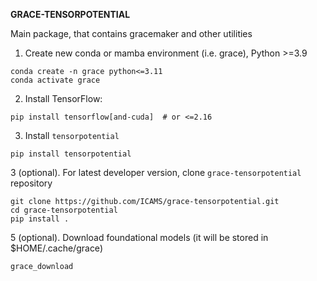 **GRACE-TENSORPOTENTIAL**


Main package, that contains gracemaker and other utilities

1. Create new conda or mamba environment (i.e. grace), Python >=3.9
```
conda create -n grace python<=3.11
conda activate grace
```

2. Install TensorFlow:
```
pip install tensorflow[and-cuda]  # or <=2.16
```

3. Install `tensorpotential`
```
pip install tensorpotential
```

3 (optional). For latest developer version, clone `grace-tensorpotential` repository
```
git clone https://github.com/ICAMS/grace-tensorpotential.git
cd grace-tensorpotential
pip install .
```

5 (optional). Download foundational models (it will be stored in $HOME/.cache/grace)
```
grace_download
```
